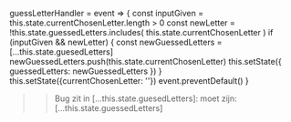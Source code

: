 guessLetterHandler = event => {
        const inputGiven = this.state.currentChosenLetter.length > 0
        const newLetter = !this.state.guessedLetters.includes(
            this.state.currentChosenLetter
        )
        if (inputGiven && newLetter) {
            const newGuessedLetters = [...this.state.guesedLetters]
            newGuessedLetters.push(this.state.currentChosenLetter)
            this.setState({
                guessedLetters: newGuessedLetters
            })
        }
        this.setState({currentChosenLetter: ''})
        event.preventDefault()
    }

>> Bug zit in [...this.state.guesedLetters]:
moet zijn: [...this.state.guessedLetters]
